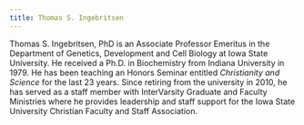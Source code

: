 ```yaml
---
title: Thomas S. Ingebritsen
---
```


Thomas S. Ingebritsen, PhD is an Associate Professor Emeritus in the Department of Genetics, Development and Cell Biology at Iowa State University. He received a Ph.D. in Biochemistry from Indiana University in 1979. He has been teaching an Honors Seminar entitled _Christianity and Science_ for the last 23 years. Since retiring from the university in 2010, he has served as a staff member with InterVarsity Graduate and Faculty Ministries where he provides leadership and staff support for the Iowa State University Christian Faculty and Staff Association.
